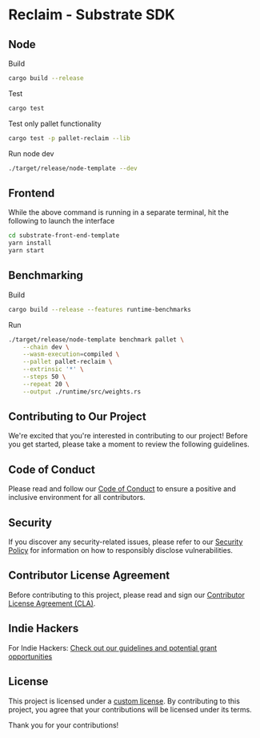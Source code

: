 # Reclaim - Substrate SDK 

## Node

Build
```bash
cargo build --release
```

Test
```bash
cargo test
```

Test only pallet functionality
```bash
cargo test -p pallet-reclaim --lib 
```

Run node dev
```bash
./target/release/node-template --dev
```

## Frontend

While the above command is running in a separate terminal, hit the following to launch the interface
```bash
cd substrate-front-end-template
yarn install
yarn start
```

## Benchmarking

Build
```bash
cargo build --release --features runtime-benchmarks
```

Run
```bash
./target/release/node-template benchmark pallet \
    --chain dev \
    --wasm-execution=compiled \
    --pallet pallet-reclaim \
    --extrinsic '*' \
    --steps 50 \
    --repeat 20 \
    --output ./runtime/src/weights.rs
```

## Contributing to Our Project

We're excited that you're interested in contributing to our project! Before you get started, please take a moment to review the following guidelines.

## Code of Conduct

Please read and follow our [Code of Conduct](https://github.com/reclaimprotocol/.github/blob/main/Code-of-Conduct.md) to ensure a positive and inclusive environment for all contributors.

## Security

If you discover any security-related issues, please refer to our [Security Policy](https://github.com/reclaimprotocol/.github/blob/main/SECURITY.md) for information on how to responsibly disclose vulnerabilities.

## Contributor License Agreement

Before contributing to this project, please read and sign our [Contributor License Agreement (CLA)](https://github.com/reclaimprotocol/.github/blob/main/CLA.md).

## Indie Hackers

For Indie Hackers: [Check out our guidelines and potential grant opportunities](https://github.com/reclaimprotocol/.github/blob/main/Indie-Hackers.md)

## License

This project is licensed under a [custom license](https://github.com/reclaimprotocol/.github/blob/main/LICENSE). By contributing to this project, you agree that your contributions will be licensed under its terms.

Thank you for your contributions!

